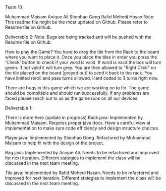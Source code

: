 Team 10

Muhammad Maisam
Anique Ali
Shenhao Gong
Rafid Mehedi Hasan
Note: This readme file might be the most updated on Github. Please refer to Readme file on Github.

Deliverable 2:
Note: Bugs are being tracked and will be pushed with the Readme file on Github. 

How to play the Game?
You have to drag the tile from the Rack to the board where you want to place it. 
Once you place the tiles in order you press the 'Check' button to check if your word is valid. If word is valid the box will turn green. If not valid it will turn grey. You are then allowed to "Right Click" on the tile placed on the board (greyed out) to send it back to the rack. You have limited reroll and pass turns allowed. Hard coded to 3 turns right now.

There are bugs in this game which we are working on to fix. The game should be compilable and should run successfully. If any problems are faced please reach out to us as the game runs on all our devices.

Deliverable 1:

There is more here (update in progress)
Rack.java:
Implemented by Muhammad Maisam.
Requires proper java docs.
Have a careful view at implementation to make sure code efficiency and design structure choices.

Player.java: 
Implemented by Shenhao Gong.
Refactored by Muhammad Maisam to help fit with the design of the project.

Bag.java:
Implemented by Anique Ali.
Needs to be refactored and improved for next iteration.
Different stategies to implement the class will be discussed in the next team meeting.

Tile.java:
Implemented by Rafid Mehedi Hasan. 
Needs to be refactored and improved for next iteration. 
Different stategies to implement the class will be discussed in the next team meeting.


